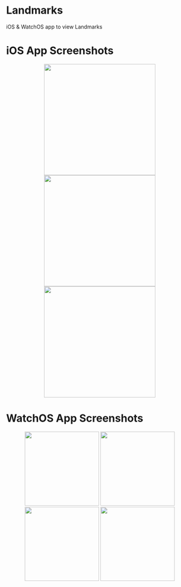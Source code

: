 # Landmarks
iOS &amp; WatchOS app to view Landmarks

# iOS App Screenshots
<p align="middle">
  <img src="https://user-images.githubusercontent.com/9333399/199691229-b3ba1e89-369d-478e-80e6-c07dd42085d0.png" width="300" />
  <img src="https://user-images.githubusercontent.com/9333399/199691251-4df0727a-0944-43a2-9f3a-4ef094e6852f.png" width="300" /> 
  <img src="https://user-images.githubusercontent.com/9333399/199691260-7592589a-aab8-4aed-a077-82dff2ac6383.png" width="300" />
</p>

# WatchOS App Screenshots
<p align="middle">
  <img src="https://user-images.githubusercontent.com/9333399/199691213-23de8a63-702a-47fd-8c79-7a10df2e3c7a.png" width="200" />
  <img src="https://user-images.githubusercontent.com/9333399/199691217-77268055-dc52-4068-97b6-c099a9670bef.png" width="200" /> 
  <img src="https://user-images.githubusercontent.com/9333399/199691221-6f5aa7ab-54be-46d8-adff-ed446c8e5143.png" width="200" />
  <img src="https://user-images.githubusercontent.com/9333399/199691225-7967a57a-18e7-49d2-b1af-a52cde91457b.png" width="200" />
</p>
